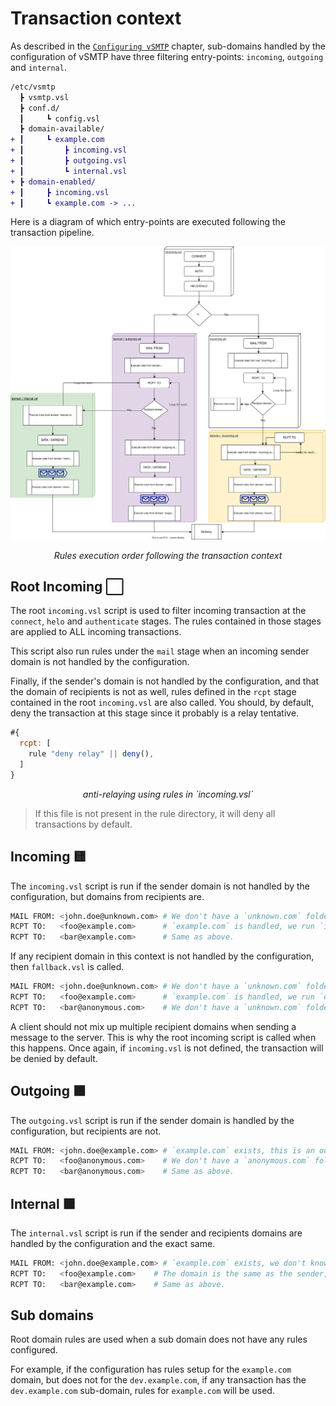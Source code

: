 # Transaction context

As described in the [`Configuring vSMTP`](/src/get-started/config-file-struct.md) chapter, sub-domains handled by the configuration of vSMTP have three filtering entry-points: `incoming`, `outgoing` and `internal`.

```diff
/etc/vsmtp
  ┣ vsmtp.vsl
  ┣ conf.d/
  ┃     ┗ config.vsl
  ┣ domain-available/
+ ┃     ┗ example.com
+ ┃         ┣ incoming.vsl
+ ┃         ┣ outgoing.vsl
+ ┃         ┗ internal.vsl
+ ┣ domain-enabled/
+ ┃     ┣ incoming.vsl
+ ┃     ┗ example.com -> ...
```

Here is a diagram of which entry-points are executed following the transaction pipeline.

![Sub-domain Hierarchy](/src/assets/uml/sub-domain-hierarchy.svg)
<p style="text-align: center;"> <i>Rules execution order following the transaction context</i> </p>

## Root Incoming ⬜

The root `incoming.vsl` script is used to filter incoming transaction at the `connect`, `helo` and `authenticate` stages. The rules contained in those stages are applied to ALL incoming transactions.

This script also run rules under the `mail` stage when an incoming sender domain is not handled by the configuration.

Finally, if the sender's domain is not handled by the configuration, and that the domain of recipients is not as well, rules defined in the `rcpt` stage contained in the root `incoming.vsl` are also called. You should, by default, deny the transaction at this stage since it probably is a relay tentative.

```js
#{
  rcpt: [
    rule "deny relay" || deny(),
  ]
}
```
<p style="text-align: center;"> <i>anti-relaying using rules in `incoming.vsl`</i> </p>

> If this file is not present in the rule directory, it will deny all transactions by default.

## Incoming 🟨

The `incoming.vsl` script is run if the sender domain is not handled by the configuration, but domains from recipients are.

```sh
MAIL FROM: <john.doe@unknown.com> # We don't have a `unknown.com` folder, this is an incoming message.
RCPT TO:   <foo@example.com>      # `example.com` is handled, we run `incoming.vsl`.
RCPT TO:   <bar@example.com>      # Same as above.
```

If any recipient domain in this context is not handled by the configuration, then `fallback.vsl` is called.

```sh
MAIL FROM: <john.doe@unknown.com> # We don't have a `unknown.com` folder, this is an incoming message.
RCPT TO:   <foo@example.com>      # `example.com` is handled, we run `example.com/incoming.vsl`.
RCPT TO:   <bar@anonymous.com>    # We don't have a `unknown.com` folder, the root `incoming.vsl` is used.
```

A client should not mix up multiple recipient domains when sending a message to the server. This is why the root incoming script is called when this happens. Once again, if `incoming.vsl` is not defined, the transaction will be denied by default.

## Outgoing 🟪

The `outgoing.vsl` script is run if the sender domain is handled by the configuration, but recipients are not.

```sh
MAIL FROM: <john.doe@example.com> # `example.com` exists, this is an outgoing message.
RCPT TO:   <foo@anonymous.com>    # We don't have a `anonymous.com` folder, `outgoing.vsl` is used.
RCPT TO:   <bar@anonymous.com>    # Same as above.
```

## Internal 🟩

The `internal.vsl` script is run if the sender and recipients domains are handled by the configuration and the exact same.

```sh
MAIL FROM: <john.doe@example.com> # `example.com` exists, we don't know yet about the recipient, so this is an outgoing message for now.
RCPT TO:   <foo@example.com>    # The domain is the same as the sender, `internal.vsl` is used, it becomes an internal message now.
RCPT TO:   <bar@example.com>    # Same as above.
```

## Sub domains

Root domain rules are used when a sub domain does not have any rules configured.

For example, if the configuration has rules setup for the `example.com` domain, but does not for the `dev.example.com`, if any transaction has the `dev.example.com` sub-domain, rules for `example.com` will be used.